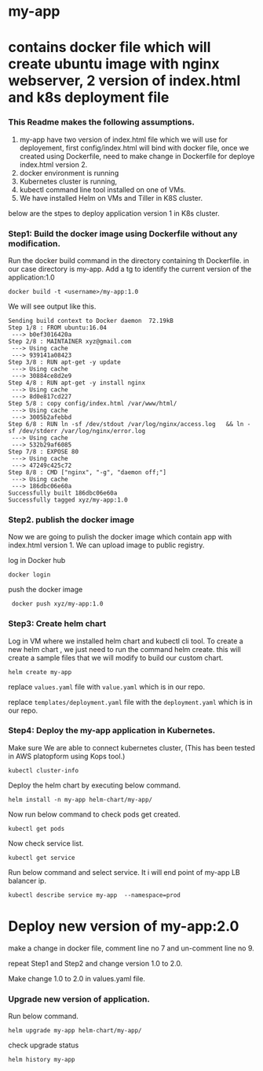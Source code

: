# my-app
# contains docker file which will create ubuntu image with nginx webserver, 2 version of index.html and k8s deployment file

### This Readme makes the following assumptions.
1. my-app have two version of index.html file which we will use for deployement, first config/index.html will bind with docker file, once we created using Dockerfile, need to make change in Dockerfile for deploye index.html version 2.
2. docker environment is running 
3. Kubernetes cluster is running, 
4. kubectl command line tool installed on one of VMs.
5. We have installed Helm on VMs and Tiller in K8S cluster.

below are the stpes to deploy application version 1 in K8s cluster.

### Step1: Build the docker image using Dockerfile without any modification.
Run the docker build command in the directory containing th Dockerfile. in our case directory is my-app.
Add a tg to identify the current version of the application:1.0 

`docker build -t <username>/my-app:1.0`

We will see output like this.
```SATYAVAK-M-M32P:IDENT satyavak$ docker build  -t zyx/my-app:1.0  .
Sending build context to Docker daemon  72.19kB
Step 1/8 : FROM ubuntu:16.04
 ---> b0ef3016420a
Step 2/8 : MAINTAINER xyz@gmail.com
 ---> Using cache
 ---> 939141a08423
Step 3/8 : RUN apt-get -y update
 ---> Using cache
 ---> 30884ce8d2e9
Step 4/8 : RUN apt-get -y install nginx
 ---> Using cache
 ---> 8d0e817cd227
Step 5/8 : copy config/index.html /var/www/html/
 ---> Using cache
 ---> 3005b2afebbd
Step 6/8 : RUN ln -sf /dev/stdout /var/log/nginx/access.log   && ln -sf /dev/stderr /var/log/nginx/error.log
 ---> Using cache
 ---> 532b29af6085
Step 7/8 : EXPOSE 80
 ---> Using cache
 ---> 47249c425c72
Step 8/8 : CMD ["nginx", "-g", "daemon off;"]
 ---> Using cache
 ---> 186dbc06e60a
Successfully built 186dbc06e60a
Successfully tagged xyz/my-app:1.0
```

### Step2. publish the docker image
Now we are going to pulish the docker image which contain app with index.html version 1. We can upload image to public registry.

log in Docker hub

`docker login `

push the docker image

` docker push xyz/my-app:1.0`

### Step3: Create helm chart
Log in VM where we installed helm chart and kubectl cli tool.
To create a new helm chart , we just need to run the command helm create. this will create a sample files that we will modify to build our custom chart.

`helm create my-app`

replace `values.yaml` file with `value.yaml` which is in our repo.

replace `templates/deployment.yaml` file with the `deployment.yaml` which is in our repo.


### Step4: Deploy the my-app application in Kubernetes.
Make sure We are able to connect kubernetes cluster, (This has been tested in AWS platopform using Kops tool.)

`kubectl cluster-info`

Deploy the helm chart by executing below command.

`helm install -n my-app helm-chart/my-app/`


Now run below command to check pods get created.

`kubectl get pods`


Now check service list.

`kubectl get service`

Run below command and select service. It i will end point of my-app LB balancer ip.

`kubectl describe service my-app  --namespace=prod`


# Deploy new version of my-app:2.0 
make a change in docker file, 
comment line no 7 and un-comment line no 9.

repeat Step1 and Step2  and change version 1.0 to 2.0.

Make change 1.0 to 2.0 in values.yaml file.

### Upgrade new version of application.
Run below command.

`helm upgrade my-app helm-chart/my-app/`

check upgrade status 

`helm history my-app`











